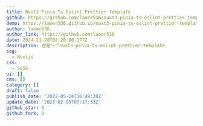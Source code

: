 ```yaml
---
title: Nuxt3 Pinia Ts Eslint Prettier Template
github: https://github.com/laoer536/nuxt3-pinia-ts-eslint-prettier-template
demo: https://laoer536.github.io/nuxt3-pinia-ts-eslint-prettier-template/
author: laoer536
author_link: https://github.com/laoer536
date: 2024-11-28T02:20:00.177Z
description: 这是一个nuxt3-pinia-ts-eslint-prettier-template
ssg:
  - Nuxtjs
css:
  - SCSS
ui: []
cms: []
category: []
draft: false
publish_date: '2022-05-24T16:49:28Z'
update_date: '2023-02-05T07:17:33Z'
github_star: 6
github_fork: 0
---
```


